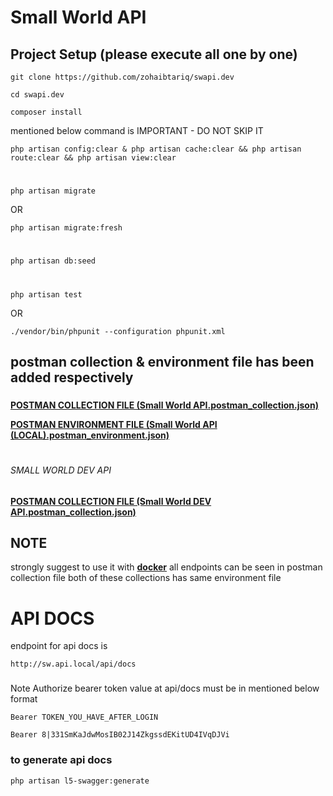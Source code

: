 # Small World API

## Project Setup (please execute all one by one)

```
git clone https://github.com/zohaibtariq/swapi.dev
```
```
cd swapi.dev
```
```
composer install
```
mentioned below command is IMPORTANT - DO NOT SKIP IT
```
php artisan config:clear & php artisan cache:clear && php artisan route:clear && php artisan view:clear
```
#
```
php artisan migrate
```
OR
```
php artisan migrate:fresh
```
#
```
php artisan db:seed
```

#
```
php artisan test
```
OR
```
./vendor/bin/phpunit --configuration phpunit.xml
```
###
## postman collection & environment file has been added respectively
###
****[POSTMAN COLLECTION FILE (Small World API.postman_collection.json)](https://github.com/zohaibtariq/swapi.dev/blob/development/Small%20World%20API%20(LOCAL).postman_environment.json)****

****[POSTMAN ENVIRONMENT FILE (Small World API (LOCAL).postman_environment.json)](https://github.com/zohaibtariq/swapi.dev/blob/development/Small%20World%20API.postman_collection.json)****

#

###### SMALL WORLD DEV API
******[POSTMAN COLLECTION FILE (Small World DEV API.postman_collection.json)](https://github.com/zohaibtariq/swapi.dev/blob/development/Small%20World%20Dev%20API.postman_collection.json)******

## NOTE

strongly suggest to use it with **[docker](https://github.com/zohaibtariq/swdocker)** all endpoints can be seen in postman collection file both of these collections has same environment file

# API DOCS

endpoint for api docs is 
```
http://sw.api.local/api/docs
```
###

Note Authorize bearer token value at api/docs must be in mentioned below format
```
Bearer TOKEN_YOU_HAVE_AFTER_LOGIN
```

```
Bearer 8|331SmKaJdwMosIB02J14ZkgssdEKitUD4IVqDJVi
```

### to generate api docs
```
php artisan l5-swagger:generate
```